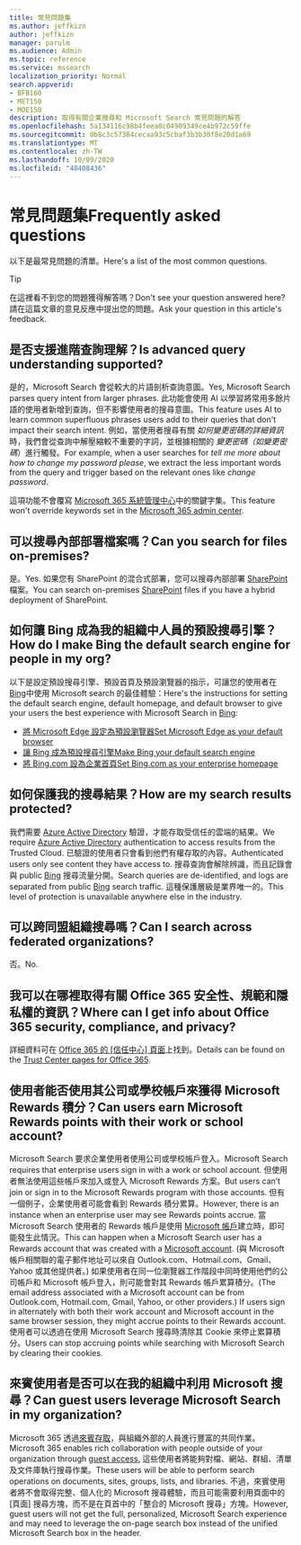 ```yaml
---
title: 常見問題集
ms.author: jeffkizn
author: jeffkizn
manager: parulm
ms.audience: Admin
ms.topic: reference
ms.service: mssearch
localization_priority: Normal
search.appverid:
- BFB160
- MET150
- MOE150
description: 取得有關企業搜尋和 Microsoft Search 常見問題的解答
ms.openlocfilehash: 5a134116c98b4feea0c04909349ce4b972c59ffe
ms.sourcegitcommit: 0b8c3c57384cecaa93c5cbaf3b3b30f8e20d1a69
ms.translationtype: MT
ms.contentlocale: zh-TW
ms.lasthandoff: 10/09/2020
ms.locfileid: "48408436"
---
```

<!-- markdownlint-disable no-trailing-punctuation -->
# <a name="frequently-asked-questions"></a><span data-ttu-id="dd80a-103">常見問題集</span><span class="sxs-lookup"><span data-stu-id="dd80a-103">Frequently asked questions</span></span>

<span data-ttu-id="dd80a-104">以下是最常見問題的清單。</span><span class="sxs-lookup"><span data-stu-id="dd80a-104">Here's a list of the most common questions.</span></span>

> [!TIP]
> <span data-ttu-id="dd80a-105">在這裡看不到您的問題獲得解答嗎？</span><span class="sxs-lookup"><span data-stu-id="dd80a-105">Don't see your question answered here?</span></span> <span data-ttu-id="dd80a-106">請在這篇文章的意見反應中提出您的問題。</span><span class="sxs-lookup"><span data-stu-id="dd80a-106">Ask your question in this article's feedback.</span></span>

## <a name="is-advanced-query-understanding-supported"></a><span data-ttu-id="dd80a-107">是否支援進階查詢理解？</span><span class="sxs-lookup"><span data-stu-id="dd80a-107">Is advanced query understanding supported?</span></span>

<span data-ttu-id="dd80a-108">是的，Microsoft Search 會從較大的片語剖析查詢意圖。</span><span class="sxs-lookup"><span data-stu-id="dd80a-108">Yes, Microsoft Search parses query intent from larger phrases.</span></span> <span data-ttu-id="dd80a-109">此功能會使用 AI 以學習將常用多餘片語的使用者新增到查詢，但不影響使用者的搜尋意圖。</span><span class="sxs-lookup"><span data-stu-id="dd80a-109">This feature uses AI to learn common superfluous phrases users add to their queries that don't impact their search intent.</span></span> <span data-ttu-id="dd80a-110">例如，當使用者搜尋有關 *如何變更密碼的詳細資訊*時，我們會從查詢中解壓縮較不重要的字詞，並根據相關的 *變更密碼（如變更密碼*）進行觸發。</span><span class="sxs-lookup"><span data-stu-id="dd80a-110">For example, when a user searches for *tell me more about how to change my password please*, we extract the less important words from the query and trigger based on the relevant ones like *change password*.</span></span>
  
<span data-ttu-id="dd80a-111">這項功能不會覆寫 [Microsoft 365 系統管理中心](https://admin.microsoft.com)中的關鍵字集。</span><span class="sxs-lookup"><span data-stu-id="dd80a-111">This feature won't override keywords set in the [Microsoft 365 admin center](https://admin.microsoft.com).</span></span>
  
## <a name="can-you-search-for-files-on-premises"></a><span data-ttu-id="dd80a-112">可以搜尋內部部署檔案嗎？</span><span class="sxs-lookup"><span data-stu-id="dd80a-112">Can you search for files on-premises?</span></span>

<span data-ttu-id="dd80a-113">是。</span><span class="sxs-lookup"><span data-stu-id="dd80a-113">Yes.</span></span> <span data-ttu-id="dd80a-114">如果您有 SharePoint 的混合式部署，您可以搜尋內部部署 [SharePoint](http://sharepoint.com/) 檔案。</span><span class="sxs-lookup"><span data-stu-id="dd80a-114">You can search on-premises [SharePoint](http://sharepoint.com/) files if you have a hybrid deployment of SharePoint.</span></span>
  
## <a name="how-do-i-make-bing-the-default-search-engine-for-people-in-my-org"></a><span data-ttu-id="dd80a-115">如何讓 Bing 成為我的組織中人員的預設搜尋引擎？</span><span class="sxs-lookup"><span data-stu-id="dd80a-115">How do I make Bing the default search engine for people in my org?</span></span>

<span data-ttu-id="dd80a-116">以下是設定預設搜尋引擎、預設首頁及預設瀏覽器的指示，可讓您的使用者在 [Bing](https://Bing.com)中使用 Microsoft search 的最佳體驗：</span><span class="sxs-lookup"><span data-stu-id="dd80a-116">Here's the instructions for setting the default search engine, default homepage, and default browser to give your users the best experience with Microsoft Search in [Bing](https://Bing.com):</span></span>

- [<span data-ttu-id="dd80a-117">將 Microsoft Edge 設定為預設瀏覽器</span><span class="sxs-lookup"><span data-stu-id="dd80a-117">Set Microsoft Edge as your default browser</span></span>](set-default-browser.md)
- [<span data-ttu-id="dd80a-118">讓 Bing 成為預設搜尋引擎</span><span class="sxs-lookup"><span data-stu-id="dd80a-118">Make Bing your default search engine</span></span>](set-default-search-engine.md)
- [<span data-ttu-id="dd80a-119">將 Bing.com 設為企業首頁</span><span class="sxs-lookup"><span data-stu-id="dd80a-119">Set Bing.com as your enterprise homepage</span></span>](set-default-homepage.md)

## <a name="how-are-my-search-results-protected"></a><span data-ttu-id="dd80a-120">如何保護我的搜尋結果？</span><span class="sxs-lookup"><span data-stu-id="dd80a-120">How are my search results protected?</span></span>

<span data-ttu-id="dd80a-121">我們需要 [Azure Active Directory](https://docs.microsoft.com/azure/active-directory/) 驗證，才能存取受信任的雲端的結果。</span><span class="sxs-lookup"><span data-stu-id="dd80a-121">We require [Azure Active Directory](https://docs.microsoft.com/azure/active-directory/) authentication to access results from the Trusted Cloud.</span></span> <span data-ttu-id="dd80a-122">已驗證的使用者只會看到他們有權存取的內容。</span><span class="sxs-lookup"><span data-stu-id="dd80a-122">Authenticated users only see content they have access to.</span></span> <span data-ttu-id="dd80a-123">搜尋查詢會解除辨識，而且記錄會與 public [Bing](https://Bing.com) 搜尋流量分開。</span><span class="sxs-lookup"><span data-stu-id="dd80a-123">Search queries are de-identified, and logs are separated from public [Bing](https://Bing.com) search traffic.</span></span> <span data-ttu-id="dd80a-124">這種保護層級是業界唯一的。</span><span class="sxs-lookup"><span data-stu-id="dd80a-124">This level of protection is unavailable anywhere else in the industry.</span></span>

## <a name="can-i-search-across-federated-organizations"></a><span data-ttu-id="dd80a-125">可以跨同盟組織搜尋嗎？</span><span class="sxs-lookup"><span data-stu-id="dd80a-125">Can I search across federated organizations?</span></span>

<span data-ttu-id="dd80a-126">否。</span><span class="sxs-lookup"><span data-stu-id="dd80a-126">No.</span></span>

## <a name="where-can-i-get-info-about-office-365-security-compliance-and-privacy"></a><span data-ttu-id="dd80a-127">我可以在哪裡取得有關 Office 365 安全性、規範和隱私權的資訊？</span><span class="sxs-lookup"><span data-stu-id="dd80a-127">Where can I get info about Office 365 security, compliance, and privacy?</span></span>

<span data-ttu-id="dd80a-128">詳細資料可在 [Office 365 的 [信任中心] 頁面](https://www.microsoft.com/TrustCenter/CloudServices/office365/default.aspx)上找到。</span><span class="sxs-lookup"><span data-stu-id="dd80a-128">Details can be found on the [Trust Center pages for Office 365](https://www.microsoft.com/TrustCenter/CloudServices/office365/default.aspx).</span></span>

## <a name="can-users-earn-microsoft-rewards-points-with-their-work-or-school-account"></a><span data-ttu-id="dd80a-129">使用者能否使用其公司或學校帳戶來獲得 Microsoft Rewards 積分？</span><span class="sxs-lookup"><span data-stu-id="dd80a-129">Can users earn Microsoft Rewards points with their work or school account?</span></span>

<span data-ttu-id="dd80a-130">Microsoft Search 要求企業使用者使用公司或學校帳戶登入。</span><span class="sxs-lookup"><span data-stu-id="dd80a-130">Microsoft Search requires that enterprise users sign in with a work or school account.</span></span> <span data-ttu-id="dd80a-131">但使用者無法使用這些帳戶來加入或登入 Microsoft Rewards 方案。</span><span class="sxs-lookup"><span data-stu-id="dd80a-131">But users can’t join or sign in to the Microsoft Rewards program with those accounts.</span></span> <span data-ttu-id="dd80a-132">但有一個例子，企業使用者可能會看到 Rewards 積分累算。</span><span class="sxs-lookup"><span data-stu-id="dd80a-132">However, there is an instance when an enterprise user may see Rewards points accrue.</span></span> <span data-ttu-id="dd80a-133">當 Microsoft Search 使用者的 Rewards 帳戶是使用 [Microsoft 帳戶](https://www.microsoft.com/welcome?rtc=1)建立時，即可能發生此情況。</span><span class="sxs-lookup"><span data-stu-id="dd80a-133">This can happen when a Microsoft Search user has a Rewards account that was created with a [Microsoft account](https://www.microsoft.com/welcome?rtc=1).</span></span> <span data-ttu-id="dd80a-134">(與 Microsoft 帳戶相關聯的電子郵件地址可以來自 Outlook.com、Hotmail.com、Gmail、Yahoo 或其他提供者。) 如果使用者在同一位瀏覽器工作階段中同時使用他們的公司帳戶和 Microsoft 帳戶登入，則可能會對其 Rewards 帳戶累算積分。</span><span class="sxs-lookup"><span data-stu-id="dd80a-134">(The email address associated with a Microsoft account can be from Outlook.com, Hotmail.com, Gmail, Yahoo, or other providers.) If users sign in alternately with both their work account and Microsoft account in the same browser session, they might accrue points to their Rewards account.</span></span> <span data-ttu-id="dd80a-135">使用者可以透過在使用 Microsoft Search 搜尋時清除其 Cookie 來停止累算積分。</span><span class="sxs-lookup"><span data-stu-id="dd80a-135">Users can stop accruing points while searching with Microsoft Search by clearing their cookies.</span></span>

## <a name="can-guest-users-leverage-microsoft-search-in-my-organization"></a><span data-ttu-id="dd80a-136">來賓使用者是否可以在我的組織中利用 Microsoft 搜尋？</span><span class="sxs-lookup"><span data-stu-id="dd80a-136">Can guest users leverage Microsoft Search in my organization?</span></span>

<span data-ttu-id="dd80a-137">Microsoft 365 透過[來賓存取](https://docs.microsoft.com/microsoft-365/solutions/collaborate-with-people-outside-your-organization)，與組織外部的人員進行豐富的共同作業。</span><span class="sxs-lookup"><span data-stu-id="dd80a-137">Microsoft 365 enables rich collaboration with people outside of your organization through [guest access.](https://docs.microsoft.com/microsoft-365/solutions/collaborate-with-people-outside-your-organization)</span></span> <span data-ttu-id="dd80a-138">這些使用者將能夠對檔、網站、群組、清單及文件庫執行搜尋作業。</span><span class="sxs-lookup"><span data-stu-id="dd80a-138">These users will be able to perform search operations on documents, sites, groups, lists, and libraries.</span></span> <span data-ttu-id="dd80a-139">不過，來賓使用者將不會取得完整、個人化的 Microsoft 搜尋體驗，而且可能需要利用頁面中的 [頁面] 搜尋方塊，而不是在頁首中的「整合的 Microsoft 搜尋」方塊。</span><span class="sxs-lookup"><span data-stu-id="dd80a-139">However, guest users will not get the full, personalized, Microsoft Search experience and may need to leverage the on-page search box instead of the unified Microsoft Search box in the header.</span></span>
